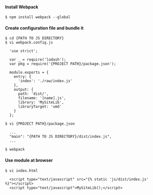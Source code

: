 #### Install Webpack

~~~~
$ npm install webpack --global
~~~~


#### Create configuration file and bundle it

~~~~
$ cd {PATH TO JS DIRECTORY}
$ vi webpack.config.js

  'use strict';

  var _ = require('lodash');
  var pkg = require('{PROJECT PATH}/package.json');
  
  module.exports = {
    entry: {
      'index': './raw/index.js'
    },
    output: {
      path: 'dist/',
      filename: '[name].js',
      library: 'MySiteLib',
      libraryTarget: 'umd'
    }
  };
  
$ vi {PROJECT PATH}/package.json

  ...
  "main": "{PATH TO JS DIRECTORY}/dist/index.js",
  ...
  
$ webpack
~~~~


#### Use module at browser

~~~~
$ vi index.html

  <script type="text/javascript" src="{% static 'js/dist/index.js' %}"></script>
  <script type="text/javascript">MySiteLib();</script>
~~~~
